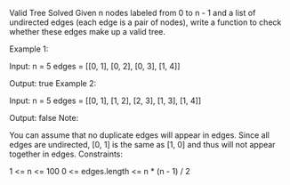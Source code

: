 Valid Tree
Solved 
Given n nodes labeled from 0 to n - 1 and a list of undirected edges (each edge is a pair of nodes), write a function to check whether these edges make up a valid tree.

Example 1:

Input:
n = 5
edges = [[0, 1], [0, 2], [0, 3], [1, 4]]

Output:
true
Example 2:

Input:
n = 5
edges = [[0, 1], [1, 2], [2, 3], [1, 3], [1, 4]]

Output:
false
Note:

You can assume that no duplicate edges will appear in edges. Since all edges are undirected, [0, 1] is the same as [1, 0] and thus will not appear together in edges.
Constraints:

1 <= n <= 100
0 <= edges.length <= n * (n - 1) / 2
